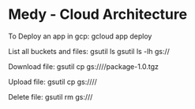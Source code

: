 # Medy - Cloud Architecture 

To Deploy an app in gcp:
gcloud app deploy

List all buckets and files:
gsutil ls
gsutil ls -lh gs://<bucket-name>

Download file:
gsutil cp gs://<bucket-name>/<dir-path>/package-1.0.tgz

Upload file:
gsutil cp <file-name> gs://<bucket-name>/<directory>/
  
Delete file:
gsutil rm gs://<bucket-name>/<filepath>
